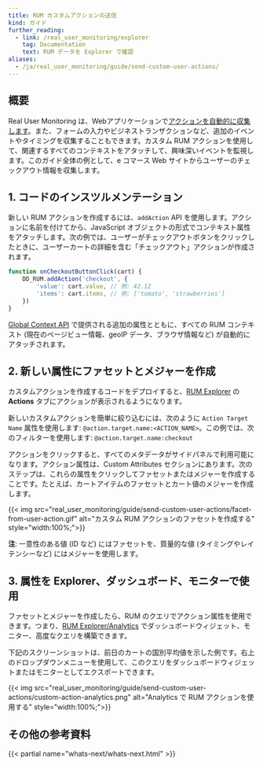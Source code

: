 ```yaml
---
title: RUM カスタムアクションの送信
kind: ガイド
further_reading:
  - link: /real_user_monitoring/explorer
    tag: Documentation
    text: RUM データを Explorer で確認
aliases:
  - /ja/real_user_monitoring/guide/send-custom-user-actions/
---
```

## 概要

Real User Monitoring は、Webアプリケーションで[アクションを自動的に収集します][1]。また、フォームの入力やビジネストランザクションなど、追加のイベントやタイミングを収集することもできます。カスタム RUM アクションを使用して、関連するすべてのコンテキストをアタッチして、興味深いイベントを監視します。このガイド全体の例として、e コマース Web サイトからユーザーのチェックアウト情報を収集します。

## 1. コードのインスツルメンテーション
新しい RUM アクションを作成するには、`addAction` API を使用します。アクションに名前を付けてから、JavaScript オブジェクトの形式でコンテキスト属性をアタッチします。次の例では、ユーザーがチェックアウトボタンをクリックしたときに、ユーザーカートの詳細を含む「チェックアウト」アクションが作成されます。

```javascript
function onCheckoutButtonClick(cart) {
    DD_RUM.addAction('checkout', {
        'value': cart.value, // 例: 42.12
        'items': cart.items, // 例: ['tomato', 'strawberries']
    })
}
```

[Global Context API][2] で提供される追加の属性とともに、すべての RUM コンテキスト (現在のページビュー情報、geoIP データ、ブラウザ情報など) が自動的にアタッチされます。

## 2. 新しい属性にファセットとメジャーを作成
カスタムアクションを作成するコードをデプロイすると、[RUM Explorer][3] の **Actions** タブにアクションが表示されるようになります。

新しいカスタムアクションを簡単に絞り込むには、次のように `Action Target Name` 属性を使用します: `@action.target.name:<ACTION_NAME>`。この例では、次のフィルターを使用します: `@action.target.name:checkout`

アクションをクリックすると、すべてのメタデータがサイドパネルで利用可能になります。アクション属性は、Custom Attributes セクションにあります。次のステップは、これらの属性をクリックしてファセットまたはメジャーを作成することです。たとえば、カートアイテムのファセットとカート値のメジャーを作成します。

{{< img src="real_user_monitoring/guide/send-custom-user-actions/facet-from-user-action.gif" alt="カスタム RUM アクションのファセットを作成する" style="width:100%;">}}

**注**: 一意性のある値 (ID など) にはファセットを、質量的な値 (タイミングやレイテンシーなど) にはメジャーを使用します。

## 3. 属性を Explorer、ダッシュボード、モニターで使用
ファセットとメジャーを作成したら、RUM のクエリでアクション属性を使用できます。つまり、[RUM Explorer/Analytics][3] でダッシュボードウィジェット、モニター、高度なクエリを構築できます。

下記のスクリーンショットは、前日のカートの国別平均値を示した例です。右上のドロップダウンメニューを使用して、このクエリをダッシュボードウィジェットまたはモニターとしてエクスポートできます。

{{< img src="real_user_monitoring/guide/send-custom-user-actions/custom-action-analytics.png" alt="Analytics で RUM アクションを使用する" style="width:100%;">}}

## その他の参考資料

{{< partial name="whats-next/whats-next.html" >}}

[1]: real_user_monitoring/browser/data_collected/?tab=useraction#automatic-collection-of-actions
[2]: /ja/real_user_monitoring/browser/advanced_configuration/#replace-global-context
[3]: /ja/real_user_monitoring/explorer